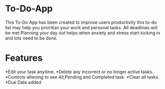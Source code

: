 # To-Do-App
This To-Do App has been created to improve users productivity this to-do list may help you prioritize your work and personal tasks.
All deadlines will be met.Planning your day out helps when anxiety and stress start kicking in and lots need to be done.

# Features
*Edit your task anytime.
*Delete any incorrect or no longer active tasks.
*Controls allwoing to see All,Pending and Completed task.
*Clear all tasks.
*Due Date added

